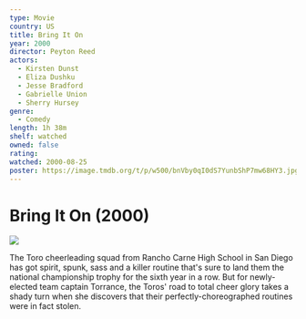 ```yaml
---
type: Movie
country: US
title: Bring It On
year: 2000
director: Peyton Reed
actors:
  - Kirsten Dunst
  - Eliza Dushku
  - Jesse Bradford
  - Gabrielle Union
  - Sherry Hursey
genre:
  - Comedy
length: 1h 38m
shelf: watched
owned: false
rating:
watched: 2000-08-25
poster: https://image.tmdb.org/t/p/w500/bnVby0qI0dS7YunbShP7mw68HY3.jpg
---
```


# Bring It On (2000)

![](https://image.tmdb.org/t/p/w500/bnVby0qI0dS7YunbShP7mw68HY3.jpg)

The Toro cheerleading squad from Rancho Carne High School in San Diego has got spirit, spunk, sass and a killer routine that's sure to land them the national championship trophy for the sixth year in a row. But for newly-elected team captain Torrance, the Toros' road to total cheer glory takes a shady turn when she discovers that their perfectly-choreographed routines were in fact stolen.